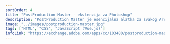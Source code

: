 ```yaml
---
sortOrder: 4
title: "PostProduction Master - ekstenzija za Photoshop"
description: "PostProduction Master je esencijalna alatka za svakog Arch viz artista koji se bavi postprodukcijom u Photoshop-u."
image: "../images/postproduction-master.jpg"
tags: ["HTML", "CSS", "JavaScript (Vue.js)"]
infoLink: "https://exchange.adobe.com/apps/cc/103480/postproduction-master"
---
```

